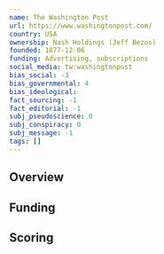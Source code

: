 ```yaml
---
name: The Washington Post
url: https://www.washingtonpost.com/
country: USA
ownership: Nash Holdings (Jeff Bezos)
founded: 1877-12-06
funding: Advertising, subscriptions
social_media: tw:washingtonpost
bias_social: -3
bias_governmental: 4
bias_ideological:
fact_sourcing: -1
fact_editorial: -1
subj_pseudoscience: 0
subj_conspiracy: 0
subj_message: -1
tags: []
---
```


## Overview

## Funding

## Scoring
